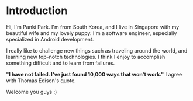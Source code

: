# Introduction

Hi, I'm Panki Park.
I'm from South Korea, and I live in Singapore with my beautiful wife and my lovely puppy.
I'm a software engineer, especially specialized in Android development.

I really like to challenge new things such as traveling around the world, and learning new top-notch technologies. I think I enjoy to accomplish something difficult and to learn from failures.

**"I have not failed. I've just found 10,000 ways that won't work."**
I agree with Thomas Edison's quote.

Welcome you guys :)